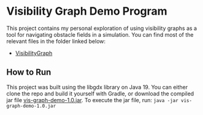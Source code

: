 # Visibility Graph Demo Program
This project contains my personal exploration of using visibility graphs as a 
tool for navigating obstacle fields in a simulation. You can find most of the
relevant files in the folder linked below:

- [VisibilityGraph](core/src/com/mygdx/game/visibilitygraph)

## How to Run
This project was built using the libgdx library on Java 19.
You can either clone the repo and build it yourself with Gradle, or download the
compiled jar file [vis-graph-demo-1.0.jar](standalone/vis-graph-demo-1.0.jar).
To execute the jar file, run: 
`java -jar vis-graph-demo-1.0.jar`

